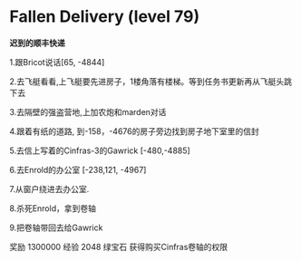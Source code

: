# Fallen Delivery (level 79)
**迟到的顺丰快递**

1.跟Bricot说话[65, -4844]

2.去飞艇看看,上飞艇要先进房子，1楼角落有楼梯。等到任务书更新再从飞艇头跳下去

3.去隔壁的强盗营地,上加农炮和marden对话

4.跟着有纸的道路, 到-158，-4676的房子旁边找到房子地下室里的信封

5.去信上写着的Cinfras-3的Gawrick [-480,-4885]

6.去Enrold的办公室 [-238,121, -4967]

7.从窗户绕进去办公室.

8.杀死Enrold，拿到卷轴

9.把卷轴带回去给Gawrick

奖励
1300000 经验
2048 绿宝石
获得购买Cinfras卷轴的权限